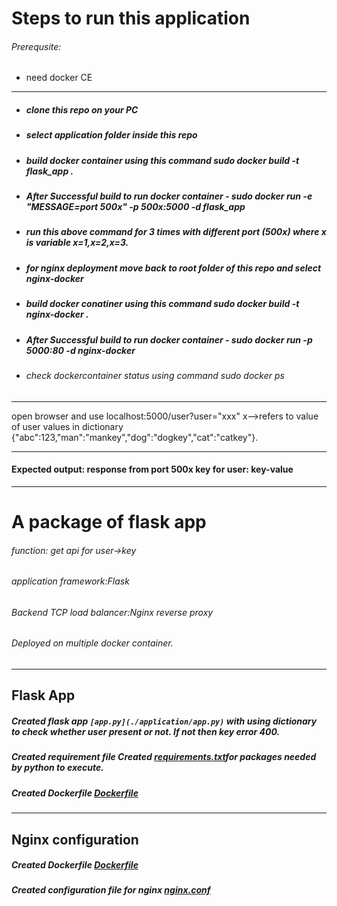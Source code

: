# Steps to run this application

###### Prerequsite: 
* need docker CE
---
* #####  clone this repo on your PC
* #####  select application folder inside this repo
* #####  build docker container using this command sudo docker build -t flask_app .
* #####  After Successful build to run docker container - sudo docker run -e "MESSAGE=port 500x" -p 500x:5000 -d flask_app
* #####  run this above command for 3 times with different port (500x) where x is variable x=1,x=2,x=3.
* #####  for nginx deployment move back to root folder of this repo and select nginx-docker
* #####  build docker conatiner using this command sudo docker build -t nginx-docker .
* #####  After Successful build to run docker container - sudo docker run -p 5000:80 -d nginx-docker
* ###### check dockercontainer status using command sudo docker ps
***
open browser and use localhost:5000/user?user="xxx"   x-->refers to value of user 
values in dictionary {"abc":123,"man":"mankey","dog":"dogkey","cat":"catkey"}.
***
#### Expected output: response from port 500x key for user: key-value 
***

# A package of flask app

 ###### function: get api for user->key  
 ###### application framework:Flask  
 ###### Backend TCP load balancer:Nginx reverse proxy  
 ###### Deployed on multiple docker container.  
***
## Flask App 
##### Created flask app ```[app.py](./application/app.py)``` with using dictionary to check whether user present or not. If not then key error 400.
##### Created requirement file Created [requirements.txt](./application/requirements.txt)for packages needed by python to execute.
##### Created Dockerfile [Dockerfile](../application/Dockerfile)
***
## Nginx configuration
##### Created Dockerfile [Dockerfile](./nginx-docker/Dockerfile)
##### Created configuration file for nginx [nginx.conf](./nginx-docker/nginx.conf)
